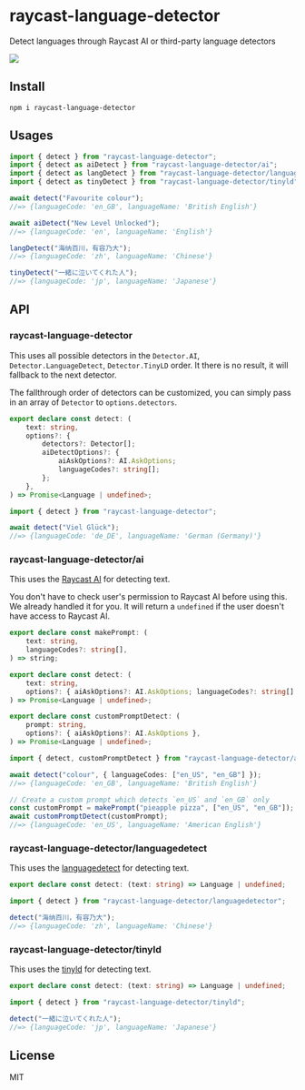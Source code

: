 # raycast-language-detector

Detect languages through Raycast AI or third-party language detectors

[![](https://shields.io/badge/Raycast-Pro_Enhanced-eee?labelColor=FF6363&logo=raycast&logoColor=fff&style=flat-square)](https://github.com/LitoMore/raycast-pro-enhanced-extensions)

## Install

```shell
npm i raycast-language-detector
```

## Usages

```typescript
import { detect } from "raycast-language-detector";
import { detect as aiDetect } from "raycast-language-detector/ai";
import { detect as langDetect } from "raycast-language-detector/languagedetect";
import { detect as tinyDetect } from "raycast-language-detector/tinyld";

await detect("Favourite colour");
//=> {languageCode: 'en_GB', languageName: 'British English'}

await aiDetect("New Level Unlocked");
//=> {languageCode: 'en', languageName: 'English'}

langDetect("海纳百川，有容乃大");
//=> {languageCode: 'zh', languageName: 'Chinese'}

tinyDetect("一緒に泣いてくれた人");
//=> {languageCode: 'jp', languageName: 'Japanese'}
```

## API

### raycast-language-detector

This uses all possible detectors in the `Detector.AI`, `Detector.LanguageDetect`, `Detector.TinyLD` order. It there is no result, it will fallback to the next detector.

The fallthrough order of detectors can be customized, you can simply pass in an array of `Detector` to `options.detectors`.

```typescript
export declare const detect: (
	text: string,
	options?: {
		detectors?: Detector[];
		aiDetectOptions?: {
			aiAskOptions?: AI.AskOptions;
			languageCodes?: string[];
		};
	},
) => Promise<Language | undefined>;
```

```typescript
import { detect } from "raycast-language-detector";

await detect("Viel Glück");
//=> {languageCode: 'de_DE', languageName: 'German (Germany)'}
```

### raycast-language-detector/ai

This uses the [Raycast AI](https://developers.raycast.com/api-reference/ai) for detecting text.

You don't have to check user's permission to Raycast AI before using this. We already handled it for you. It will return a `undefined` if the user doesn't have access to Raycast AI.

```typescript
export declare const makePrompt: (
	text: string,
	languageCodes?: string[],
) => string;

export declare const detect: (
	text: string,
	options?: { aiAskOptions?: AI.AskOptions; languageCodes?: string[] },
) => Promise<Language | undefined>;

export declare const customPromptDetect: (
	prompt: string,
	options?: { aiAskOptions?: AI.AskOptions },
) => Promise<Language | undefined>;
```

```typescript
import { detect, customPromptDetect } from "raycast-language-detector/ai";

await detect("colour", { languageCodes: ["en_US", "en_GB"] });
//=> {languageCode: 'en_GB', languageName: 'British English'}

// Create a custom prompt which detects `en_US` and `en_GB` only
const customPrompt = makePrompt("pieapple pizza", ["en_US", "en_GB"]);
await customPromptDetect(customPrompt);
//=> {languageCode: 'en_US', languageName: 'American English'}
```

### raycast-language-detector/languagedetect

This uses the [languagedetect](https://npmjs.com/langugagedetect) for detecting text.

```typescript
export declare const detect: (text: string) => Language | undefined;
```

```typescript
import { detect } from "raycast-language-detector/languagedetector";

detect("海纳百川，有容乃大");
//=> {languageCode: 'zh', languageName: 'Chinese'}
```

### raycast-language-detector/tinyld

This uses the [tinyld](https://npmjs.com/tinyld) for detecting text.

```typescript
export declare const detect: (text: string) => Language | undefined;
```

```typescript
import { detect } from "raycast-language-detector/tinyld";

detect("一緒に泣いてくれた人");
//=> {languageCode: 'jp', languageName: 'Japanese'}
```

## License

MIT
